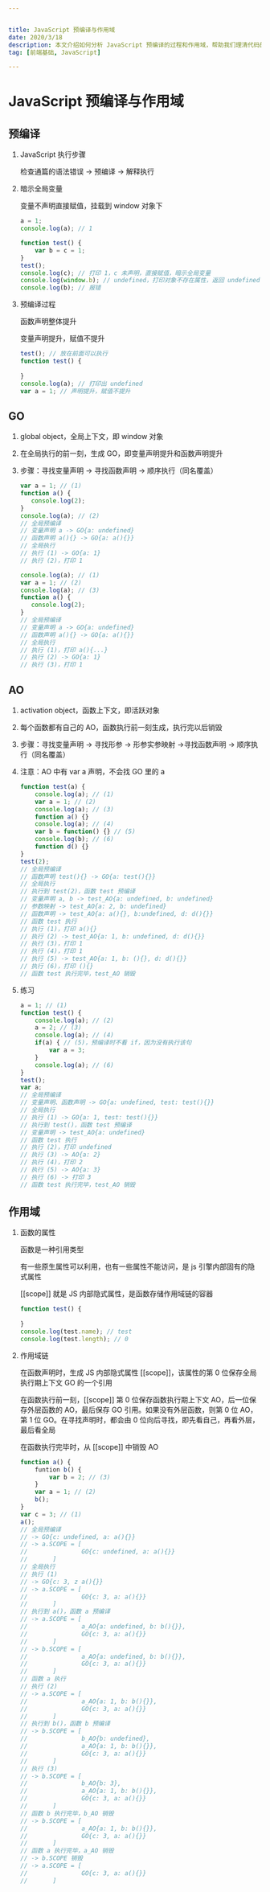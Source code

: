 ```yaml
---


title: JavaScript 预编译与作用域
date: 2020/3/18
description: 本文介绍如何分析 JavaScript 预编译的过程和作用域，帮助我们理清代码的执行顺序，更好理解闭包的概念
tag: [前端基础, JavaScript]

---
```




# JavaScript 预编译与作用域

## 预编译

1. JavaScript 执行步骤

   检查通篇的语法错误 -> 预编译 -> 解释执行

2. 暗示全局变量

   变量不声明直接赋值，挂载到 window 对象下

   ```javascript
   a = 1;
   console.log(a); // 1
   
   function test() {
       var b = c = 1;
   }
   test();
   console.log(c); // 打印 1，c 未声明，直接赋值，暗示全局变量
   console.log(window.b); // undefined，打印对象不存在属性，返回 undefined
   console.log(b); // 报错
   ```

3. 预编译过程

   函数声明整体提升

   变量声明提升，赋值不提升

   ```javascript
   test(); // 放在前面可以执行
   function test() {
       
   }
   console.log(a); // 打印出 undefined
   var a = 1; // 声明提升，赋值不提升
   ```

## GO

1. global object，全局上下文，即 window 对象

2. 在全局执行的前一刻，生成 GO，即变量声明提升和函数声明提升

3. 步骤：寻找变量声明 -> 寻找函数声明 -> 顺序执行（同名覆盖）

    ```javascript
   var a = 1; // (1)
   function a() {
       console.log(2);
   }
   console.log(a); // (2)
   // 全局预编译
   // 变量声明 a -> GO{a: undefined} 
   // 函数声明 a(){} -> GO{a: a(){}} 
   // 全局执行
   // 执行 (1) -> GO{a: 1}
   // 执行 (2)，打印 1
   ```

    ```javascript
   console.log(a); // (1)
   var a = 1; // (2)
   console.log(a); // (3)
   function a() {
       console.log(2);
   }
   // 全局预编译
   // 变量声明 a -> GO{a: undefined} 
   // 函数声明 a(){} -> GO{a: a(){}}
   // 全局执行
   // 执行 (1)，打印 a(){...}
   // 执行 (2) -> GO{a: 1}
   // 执行 (3)，打印 1
    ```
## AO

1. activation object，函数上下文，即活跃对象
2. 每个函数都有自己的 AO，函数执行前一刻生成，执行完以后销毁
3. 步骤：寻找变量声明 -> 寻找形参 -> 形参实参映射 ->寻找函数声明 -> 顺序执行（同名覆盖）
4. 注意：AO 中有 var a 声明，不会找 GO 里的 a

    ```javascript
    function test(a) {
        console.log(a); // (1)
        var a = 1; // (2)
        console.log(a); // (3)
        function a() {}
        console.log(a); // (4)
        var b = function() {} // (5)
        console.log(b); // (6)
        function d() {}
    }
    test(2); 
    // 全局预编译
    // 函数声明 test(){} -> GO{a: test(){}} 
    // 全局执行
    // 执行到 test(2)，函数 test 预编译
    // 变量声明 a, b -> test_AO{a: undefined, b: undefined}
    // 参数映射 -> test_AO{a: 2, b: undefined}
    // 函数声明 -> test_AO{a: a(){}, b:undefined, d: d(){}}
    // 函数 test 执行
    // 执行 (1)，打印 a(){}
    // 执行 (2) -> test_AO{a: 1, b: undefined, d: d(){}}
    // 执行 (3)，打印 1
    // 执行 (4)，打印 1
    // 执行 (5) -> test_AO{a: 1, b: (){}, d: d(){}}
    // 执行 (6)，打印 (){}
    // 函数 test 执行完毕，test_AO 销毁
    ```

5. 练习

    ```javascript
    a = 1; // (1)
    function test() {
        console.log(a); // (2)
        a = 2; // (3)
        console.log(a); // (4)
        if(a) { // (5)，预编译时不看 if，因为没有执行该句
            var a = 3; 
        }
        console.log(a); // (6)
    }
    test();
    var a;
    // 全局预编译
    // 变量声明、函数声明 -> GO{a: undefined, test: test(){}}
    // 全局执行
    // 执行 (1) -> GO{a: 1, test: test(){}}
    // 执行到 test()，函数 test 预编译
    // 变量声明 -> test_AO{a: undefined}
    // 函数 test 执行
    // 执行 (2)，打印 undefined
    // 执行 (3) -> AO{a: 2}
    // 执行 (4)，打印 2
    // 执行 (5) -> AO{a: 3}
    // 执行 (6) -> 打印 3
    // 函数 test 执行完毕，test_AO 销毁
    ```

## 作用域

1. 函数的属性

   函数是一种引用类型

   有一些原生属性可以利用，也有一些属性不能访问，是 js 引擎内部固有的隐式属性

   [[scope]] 就是 JS 内部隐式属性，是函数存储作用域链的容器

   ```javascript
   function test() {
       
   }
   console.log(test.name); // test
   console.log(test.length); // 0
   ```

2. 作用域链

   在函数声明时，生成 JS 内部隐式属性 [[scope]]，该属性的第 0 位保存全局执行期上下文 GO 的一个引用

   在函数执行前一刻，[[scope]] 第 0 位保存函数执行期上下文 AO，后一位保存外层函数的 AO，最后保存 GO 引用。如果没有外层函数，则第 0 位 AO，第 1 位 GO。在寻找声明时，都会由 0 位向后寻找，即先看自己，再看外层，最后看全局

   在函数执行完毕时，从 [[scope]] 中销毁 AO
   
   ```javascript
   function a() {
       funtion b() {
           var b = 2; // (3)
       }
       var a = 1; // (2)
       b(); 
   }
   var c = 3; // (1)
   a();
   // 全局预编译
   // -> GO{c: undefined, a: a(){}}
   // -> a.SCOPE = [
   //				GO{c: undefined, a: a(){}}
   //		]
   // 全局执行
   // 执行 (1)
   // -> GO{c: 3, z a(){}}
   // -> a.SCOPE = [
   //				GO{c: 3, a: a(){}}
   //		]
   // 执行到 a()，函数 a 预编译
   // -> a.SCOPE = [
   //				a_AO{a: undefined, b: b(){}}, 
   //				GO{c: 3, a: a(){}}
   //		]
   // -> b.SCOPE = [
   //				a_AO{a: undefined, b: b(){}}, 
   //				GO{c: 3, a: a(){}}
   //		]
   // 函数 a 执行
   // 执行 (2)
   // -> a.SCOPE = [
   //				a_AO{a: 1, b: b(){}}, 
   //				GO{c: 3, a: a(){}}
   //		]
   // 执行到 b()，函数 b 预编译
   // -> b.SCOPE = [
   //				b_AO{b: undefined}, 
   //				a_AO{a: 1, b: b(){}}, 
   //				GO{c: 3, a: a(){}}
   //		]
   // 执行 (3)
   // -> b.SCOPE = [
   //				b_AO{b: 3}, 
   //				a_AO{a: 1, b: b(){}}, 
   //				GO{c: 3, a: a(){}}
   //		]
   // 函数 b 执行完毕，b_AO 销毁
   // -> b.SCOPE = [
   //				a_AO{a: 1, b: b(){}}, 
   //				GO{c: 3, a: a(){}}
   //		]
   // 函数 a 执行完毕，a_AO 销毁
   // -> b.SCOPE 销毁
   // -> a.SCOPE = [
   //				GO{c: 3, a: a(){}}
   //		]
   ```
   
   
   
   

